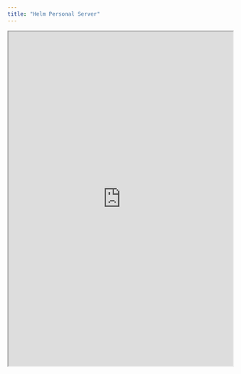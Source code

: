 ```yaml
---
title: "Helm Personal Server"
---
```



<iframe height="750" width="100%" src="https://ewelton.github.io/ktest/wiki.html#Helm%20Personal%20Server"></iframe>
